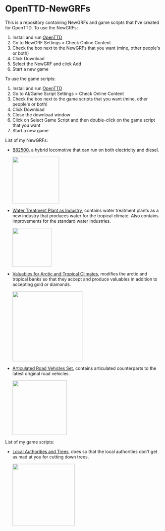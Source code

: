 # OpenTTD-NewGRFs
This is a repository containing NewGRFs and game scripts that I've created for OpenTTD. To use the NewGRFs:
1. Install and run [OpenTTD](https://github.com/OpenTTD/OpenTTD)
2. Go to NewGRF Settings > Check Online Content
3. Check the box next to the NewGRFs that you want (mine, other people's or both)
4. Click Download
5. Select the NewGRF and click Add
6. Start a new game

To use the game scripts:
1. Install and run [OpenTTD](https://github.com/OpenTTD/OpenTTD)
2. Go to AI/Game Script Settings > Check Online Content
3. Check the box next to the game scripts that you want (mine, other people's or both)
4. Click Download
5. Close the download window
6. Click on Select Game Script and then double-click on the game script that you want
7. Start a new game

List of my NewGRFs:
* [B82500](https://github.com/DonaldDuck313/OpenTTD-NewGRFs/tree/main/B82500), a hybrid locomotive that can run on both electricity and diesel.

    <img src="https://i.stack.imgur.com/BCWo5.png" height="150">

* [Water Treatment Plant as Industry](https://github.com/DonaldDuck313/OpenTTD-NewGRFs/tree/main/WaterTreatmentPlant), contains water treatment plants as a new industry that produces water for the tropical climate. Also contains improvements for the standard water industries.

    <img src="https://i.stack.imgur.com/xa0lB.png" height="125">

* [Valuables for Arctic and Tropical Climates](https://github.com/DonaldDuck313/OpenTTD-NewGRFs/tree/main/ValuablesForArcticAndTropical), modifies the arctic and tropical banks so that they accept and produce valuables in addition to accepting gold or diamonds.

    <img src="https://i.stack.imgur.com/Iw6i8.png" height="225">
    
* [Articulated Road Vehicles Set](https://github.com/DonaldDuck313/OpenTTD-NewGRFs/tree/main/ArticulatedRoadVehicles), contains articulated counterparts to the latest original road vehicles.

    <img src="https://i.stack.imgur.com/yMBWg.png" height="175">

List of my game scripts:
* [Local Authorities and Trees](https://github.com/DonaldDuck313/OpenTTD-NewGRFs/tree/main/LocalAuthoritiesAndTrees), does so that the local authorities don't get as mad at you for cutting down trees.

    <img src="https://i.stack.imgur.com/T7PBN.png" height="200">
